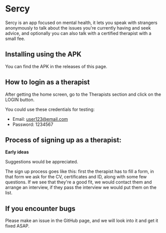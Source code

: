 # Sercy

Sercy is an app focused on mental health, it lets you speak with strangers anonymously to talk about
the issues you're currently having and seek advice, and optionally you can also talk with a certified
therapist with a small fee.

## Installing using the APK

You can find the APK in the releases of this page.

## How to login as a therapist

After getting the home screen, go to the Therapists section and click on the LOGIN button.

You could use these credentials for testing:

* Email: user123@email.com
* Password: 1234567

## Process of signing up as a therapist:

**Early ideas**

Suggestions would be appreciated.


The sign up process goes like this:
first the therapist has to fill a form, in that form we ask for the CV, certificates and ID, along with some few questions.
If we see that they're a good fit, we would contact them and arrange an interview, if they pass the interview we would put them on the list.


## If you encounter bugs

Please make an issue in the GitHub page, and we will look into it and get it fixed ASAP.

